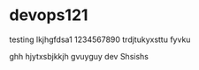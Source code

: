 # devops121
 testing
lkjhgfdsa1
1234567890
trdjtukyxsttu
fyvku

ghh hjytxsbjkkjh
gvuyguy
 dev
Shsishs
